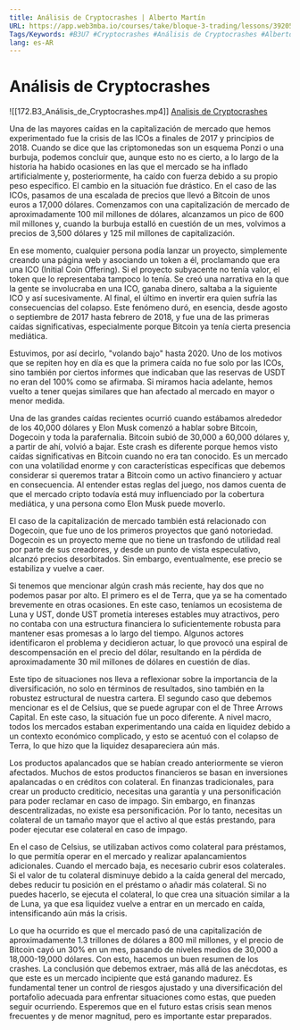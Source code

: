 ```yaml
---
title: Análisis de Cryptocrashes | Alberto Martín
URL: https://app.web3mba.io/courses/take/bloque-3-trading/lessons/39205241-7-1-analisis-de-cryptocrashes-alberto-martin
Tags/Keywords: #B3U7 #Cryptocrashes #Análisis de Cryptocrashes #Alberto Martín
lang: es-AR
---
```

# Análisis de Cryptocrashes
![[172.B3_Análisis_de_Cryptocrashes.mp4]]
[Analisis de Cryptocrashes](https://app.web3mba.io?wvideo=qi8280hdnr)

Una de las mayores caídas en la capitalización de mercado que hemos experimentado fue la crisis de las ICOs a finales de 2017 y principios de 2018. Cuando se dice que las criptomonedas son un esquema Ponzi o una burbuja, podemos concluir que, aunque esto no es cierto, a lo largo de la historia ha habido ocasiones en las que el mercado se ha inflado artificialmente y, posteriormente, ha caído con fuerza debido a su propio peso específico. El cambio en la situación fue drástico. En el caso de las ICOs, pasamos de una escalada de precios que llevó a Bitcoin de unos euros a 17,000 dólares. Comenzamos con una capitalización de mercado de aproximadamente 100 mil millones de dólares, alcanzamos un pico de 600 mil millones y, cuando la burbuja estalló en cuestión de un mes, volvimos a precios de 3,500 dólares y 125 mil millones de capitalización.

En ese momento, cualquier persona podía lanzar un proyecto, simplemente creando una página web y asociando un token a él, proclamando que era una ICO (Initial Coin Offering). Si el proyecto subyacente no tenía valor, el token que lo representaba tampoco lo tenía. Se creó una narrativa en la que la gente se involucraba en una ICO, ganaba dinero, saltaba a la siguiente ICO y así sucesivamente. Al final, el último en invertir era quien sufría las consecuencias del colapso. Este fenómeno duró, en esencia, desde agosto o septiembre de 2017 hasta febrero de 2018, y fue una de las primeras caídas significativas, especialmente porque Bitcoin ya tenía cierta presencia mediática.

Estuvimos, por así decirlo, "volando bajo" hasta 2020. Uno de los motivos que se repiten hoy en día es que la primera caída no fue solo por las ICOs, sino también por ciertos informes que indicaban que las reservas de USDT no eran del 100% como se afirmaba. Si miramos hacia adelante, hemos vuelto a tener quejas similares que han afectado al mercado en mayor o menor medida.

Una de las grandes caídas recientes ocurrió cuando estábamos alrededor de los 40,000 dólares y Elon Musk comenzó a hablar sobre Bitcoin, Dogecoin y toda la parafernalia. Bitcoin subió de 30,000 a 60,000 dólares y, a partir de ahí, volvió a bajar. Este crash es diferente porque hemos visto caídas significativas en Bitcoin cuando no era tan conocido. Es un mercado con una volatilidad enorme y con características específicas que debemos considerar si queremos tratar a Bitcoin como un activo financiero y actuar en consecuencia. Al entender estas reglas del juego, nos damos cuenta de que el mercado cripto todavía está muy influenciado por la cobertura mediática, y una persona como Elon Musk puede moverlo.

El caso de la capitalización de mercado también está relacionado con Dogecoin, que fue uno de los primeros proyectos que ganó notoriedad. Dogecoin es un proyecto meme que no tiene un trasfondo de utilidad real por parte de sus creadores, y desde un punto de vista especulativo, alcanzó precios desorbitados. Sin embargo, eventualmente, ese precio se estabiliza y vuelve a caer.

Si tenemos que mencionar algún crash más reciente, hay dos que no podemos pasar por alto. El primero es el de Terra, que ya se ha comentado brevemente en otras ocasiones. En este caso, teníamos un ecosistema de Luna y UST, donde UST prometía intereses estables muy atractivos, pero no contaba con una estructura financiera lo suficientemente robusta para mantener esas promesas a lo largo del tiempo. Algunos actores identificaron el problema y decidieron actuar, lo que provocó una espiral de descompensación en el precio del dólar, resultando en la pérdida de aproximadamente 30 mil millones de dólares en cuestión de días.

Este tipo de situaciones nos lleva a reflexionar sobre la importancia de la diversificación, no solo en términos de resultados, sino también en la robustez estructural de nuestra cartera. El segundo caso que debemos mencionar es el de Celsius, que se puede agrupar con el de Three Arrows Capital. En este caso, la situación fue un poco diferente. A nivel macro, todos los mercados estaban experimentando una caída en liquidez debido a un contexto económico complicado, y esto se acentuó con el colapso de Terra, lo que hizo que la liquidez desapareciera aún más.

Los productos apalancados que se habían creado anteriormente se vieron afectados. Muchos de estos productos financieros se basan en inversiones apalancadas o en créditos con colateral. En finanzas tradicionales, para crear un producto crediticio, necesitas una garantía y una personificación para poder reclamar en caso de impago. Sin embargo, en finanzas descentralizadas, no existe esa personificación. Por lo tanto, necesitas un colateral de un tamaño mayor que el activo al que estás prestando, para poder ejecutar ese colateral en caso de impago.

En el caso de Celsius, se utilizaban activos como colateral para préstamos, lo que permitía operar en el mercado y realizar apalancamientos adicionales. Cuando el mercado baja, es necesario cubrir esos colaterales. Si el valor de tu colateral disminuye debido a la caída general del mercado, debes reducir tu posición en el préstamo o añadir más colateral. Si no puedes hacerlo, se ejecuta el colateral, lo que crea una situación similar a la de Luna, ya que esa liquidez vuelve a entrar en un mercado en caída, intensificando aún más la crisis.

Lo que ha ocurrido es que el mercado pasó de una capitalización de aproximadamente 1.3 trillones de dólares a 800 mil millones, y el precio de Bitcoin cayó un 30% en un mes, pasando de niveles medios de 30,000 a 18,000-19,000 dólares. Con esto, hacemos un buen resumen de los crashes. La conclusión que debemos extraer, más allá de las anécdotas, es que este es un mercado incipiente que está ganando madurez. Es fundamental tener un control de riesgos ajustado y una diversificación del portafolio adecuada para enfrentar situaciones como estas, que pueden seguir ocurriendo. Esperemos que en el futuro estas crisis sean menos frecuentes y de menor magnitud, pero es importante estar preparados.